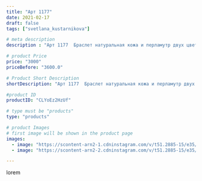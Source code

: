 ```yaml
---
title: "Арт 1177"
date: 2021-02-17
draft: false
tags: ["svetlana_kustarnikova"]

# meta description
description : "Арт 1177  Браслет натуральная кожа и перламутр двух цветов"

# product Price
price: "3000"
priceBefore: "3600.0"

# Product Short Description
shortDescription: "Арт 1177  Браслет натуральная кожа и перламутр двух цветов"

#product ID
productID: "CLYoEz2HzUf"

# type must be "products"
type: "products"

# product Images
# first image will be shown in the product page
images:
  - image: "https://scontent-arn2-1.cdninstagram.com/v/t51.2885-15/e35/150399594_175428824079877_7411776830806736047_n.jpg?se=7&tp=1&_nc_ht=scontent-arn2-1.cdninstagram.com&_nc_cat=101&_nc_ohc=logmXNWRrGEAX-8aiar&ccb=7-4&oh=292ae86687cbe4fc74c1cda1ffa9bd77&oe=6084EF65&ig_cache_key=MjUxMDkzMzA0MjA4MjQxNDI4Nw%3D%3D.2-ccb7-4"
  - image: "https://scontent-arn2-2.cdninstagram.com/v/t51.2885-15/e35/150539500_1391804061186792_9041304584845872396_n.jpg?se=7&tp=1&_nc_ht=scontent-arn2-2.cdninstagram.com&_nc_cat=100&_nc_ohc=CYlLiOShSOoAX_Pujad&ccb=7-4&oh=aeff3e18d313beb25d25dd8bf44b0dd3&oe=6081712E&ig_cache_key=MjUxMDkzMzA0MjE5MTUxMTQ4Mw%3D%3D.2-ccb7-4"

---
```

lorem
